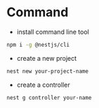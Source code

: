 # Command

- install command line tool

```bash
npm i -g @nestjs/cli
```

- create a new project

```bash
nest new your-project-name
```

- create a controller

```bash
nest g controller your-name
```
